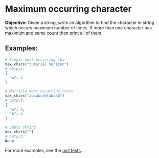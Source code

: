 # Maximum occurring character

**Objective:** Given a string, write an algorithm to find the character in string which occurs maximum number of times. If more than one character has maximum and same count then print all of them

## Examples:
```python
# Single most occurring char
max_chars("tutorial horizon")
# output: 
{
  "o": 3
}
```

```python
# Multiple most occurring chars
max_chars("abcabcdefabcab")
# output:
{
  "a": 4,
  "b": 4
}
```

```python
# Empty string
max_chars("")
# output:
None
```

For more examples, see the [unit tests](#).